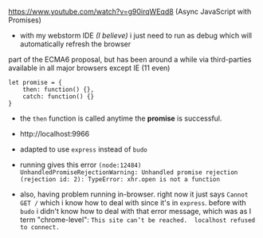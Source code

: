 https://www.youtube.com/watch?v=g90irqWEqd8 (Async JavaScript with Promises)

* with my webstorm IDE *(I believe)* i just need to run as debug which will automatically refresh the browser

part of the ECMA6 proposal, but has been around a while via third-parties
available in all major browsers except IE (11 even)


    let promise = {
        then: function() {},
        catch: function() {}
    }

* the `then` function is called anytime the **promise** is successful.

* http://localhost:9966

* adapted to use `express` instead of `budo`
* running gives this error `(node:12484) UnhandledPromiseRejectionWarning: Unhandled promise rejection (rejection id: 2): TypeError: xhr.open is not a function`

* also, having problem running in-browser. right now it just says `Cannot GET /` which i know how to deal with since it's in `express`. before with `budo` i didn't know how to deal with that error message, which was as I term "chrome-level": `This site can’t be reached.  localhost refused to connect.`